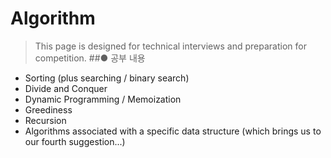 Algorithm
=========
>This page is designed for technical interviews and preparation for competition.
##● 공부 내용
- Sorting (plus searching / binary search)
- Divide and Conquer
- Dynamic Programming / Memoization
- Greediness
- Recursion
- Algorithms associated with a specific data structure (which brings us to our fourth suggestion...)
